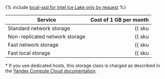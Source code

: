 {% include [local-ssd for Intel Ice Lake only by request](../../_includes/ice-lake-local-ssd-note.md) %}

| Service | Cost of 1 GB per month |
|--------------------------------|-----------------------------------------------------------------------:|
| Standard network storage | {{ sku|USD|mdb.cluster.network-hdd.kafka|month|string }} |
| Non-replicated network storage | {{ sku|USD|mdb.cluster.network-ssd-nonreplicated.kafka|month|string }} |
| Fast network storage | {{ sku|USD|mdb.cluster.network-nvme.kafka|month|string }} |
| Fast local storage | {{ sku|USD|mdb.cluster.local-nvme.kafka|month|string }} * |


\* If you use dedicated hosts, this storage class is charged as described in the [Yandex Compute Cloud documentation](../../compute/pricing.md#prices).


